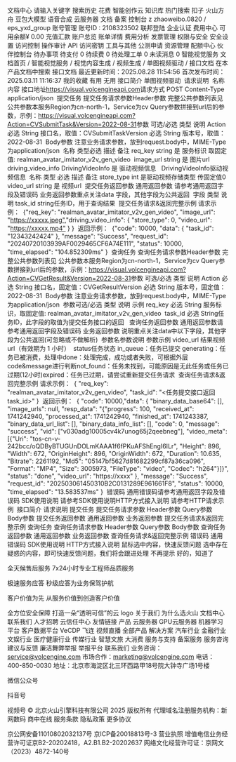 
文档中心
请输入关键字
搜索历史
花费
智能创作云
知识库
热门搜索
扣子
火山方舟
豆包大模型
语音合成
云服务器
文档
备案
控制台
z
zhaoweibo.0820 / eps_yxd_group
账号管理
账号ID : 2108323502
联邦登陆
企业认证
费用中心
可用余额¥ 0.00
充值汇款
账户总览
账单详情
费用分析
发票管理
权限与安全
安全设置
访问控制
操作审计
API 访问密钥
工具与其他
公测申请
资源管理
配额中心
伙伴控制台
待办事项
待支付
0
待续费
0
待处理工单
0
未读消息
0
智能视觉服务
文档首页
/
智能视觉服务
/
视觉内容生成
/
视频生成
/
单图视频驱动
/
接口文档
在本产品文档中搜索
接口文档
最近更新时间：2025.08.28 11:54:56
首次发布时间：2025.03.11 11:16:37
我的收藏
有用
无用
接口简介​
单图视频驱动​
​
请求说明​
​
名称​
内容​
接口地址​
https://visual.volcengineapi.com​
请求方式​
POST​
Content-Type​
application/json​
​
提交任务​
提交任务请求参数​
Header参数​
完整公共参数列表见 公共参数​
本服务Region为cn-north-1，Service为cv​
Query参数​
拼接到url后的参数，示例：https://visual.volcengineapi.com?Action=CVSubmitTask&Version=2022-08-31​
​
参数​
可选/必选​
类型​
说明​
Action​
必选​
String​
接口名，取值：CVSubmitTask​
Version​
必选​
String​
版本号，取值：2022-08-31​
​
Body参数​
注意​
业务请求参数，放到request.body中，MIME-Type为application/json​
​
名称​
类型​
必选​
描述​
备注​
req_key​
string​
是​
服务标识​
取固定值: realman_avatar_imitator_v2v_gen_video​
​
image_url​
string​
是​
图片url​
​
driving_video_info​
DrivingVideoInfo​
是​
驱动视频信息​
​
​
DrivingVideoInfo​
驱动视频信息​
​
名称​
类型​
必选​
描述​
备注​
store_type​
int​
是​
驱动视频存储类型 传固定值0​
​
video_url​
string​
是​
视频url​
​
​
提交任务返回参数​
通用返回参数​
请参考通用返回字段及错误码​
业务返回参数​
重点关注data 字段，其他字段为公共返回​
​
字段​
类型​
说明​
task_id​
string​
任务ID，用于查询结果​
​
提交任务请求&返回完整示例​
请求示例：​
​
{​
    "req_key": "realman_avatar_imitator_v2v_gen_video",​
    "image_url": "https://xxxxx.jpeg",​
    "driving_video_info":  {​
        "store_type": 0,​
        "video_url": "https://xxxxx.mp4"​
    }​
}​
​
返回示例：​
​
{​
    "code": 10000,​
    "data": {​
        "task_id": "12343242424"​
    },​
    "message": "Success",​
    "request_id": "20240720103939AF0029465CF6A74E111",​
    "status": 10000,​
    "time_elapsed": "104.852309ms"​
}​
​
查询任务​
查询任务请求参数​
Header参数​
完整公共参数列表见 公共参数​
本服务Region为cn-north-1，Service为cv​
Query参数​
拼接到url后的参数，示例：https://visual.volcengineapi.com?Action=CVGetResult&Version=2022-08-31​
​
参数​
可选/必选​
类型​
说明​
Action​
必选​
String​
接口名，固定值：CVGetResult​
Version​
必选​
String​
版本号，固定值：2022-08-31​
​
Body参数​
注意​
业务请求参数，放到request.body中，MIME-Type为application/json​
​
参数​
可选/必选​
类型​
说明​
示例​
req_key​
必选​
String​
服务标识，取固定值: realman_avatar_imitator_v2v_gen_video​
​
task_id​
必选​
String​
任务ID，此字段的取值为提交任务接口的返回​
​
​
查询任务返回参数​
通用返回参数​
请参考通用返回字段及错误码​
业务返回参数​
说明​
重点关注data中以下字段，其他字段为公共返回(可忽略或不做解析)​
​
参数名​
参数说明​
参数示例​
video_url​
结果视频url（有效期为 1 小时）​
​
status​
任务状态​
in_queue：任务已提交​
generating：任务已被消费，处理中​
done：处理完成，成功或者失败，可根据外层code&message进行判断​
not_found：任务未找到，可能原因是无此任务或任务已过期(12小时)​
expired：任务已过期，请尝试重新提交任务请求​
​
​
查询任务请求&返回完整示例​
请求示例：​
​
{​
    "req_key": "realman_avatar_imitator_v2v_gen_video",​
    "task_id": "<任务提交接口返回task_id>"​
}​
​
返回示例：​
​
{​
    "code": 10000,​
    "data": {​
        "binary_data_base64": [],​
        "image_urls": null,​
        "resp_data": "{\"progress\": 100, \"received_at\": 1741242940, \"processed_at\": 1741242940, \"finished_at\": 1741243387, \"binary_data_url_list\": [], \"binary_data_info_list\": [], \"code\": 0, \"message\": \"success\", \"vid\": [\"v030adg10005cv4k7unog65j2qeebneg\"], \"video_meta\": [{\"Uri\": \"tos-cn-v-242bcc/oQDByBTUGUnDOLmKAAA1f6fPKuAFShEngI6ILr\", \"Height\": 896, \"Width\": 672, \"OriginHeight\": 896, \"OriginWidth\": 672, \"Duration\": 10.635, \"Bitrate\": 2261192, \"Md5\": \"05147bf5627d81682299cf87a36ca096\", \"Format\": \"MP4\", \"Size\": 3005973, \"FileType\": \"video\", \"Codec\": \"h264\"}]}",​
        "status": "done",​
        "video_url": "https://xxxx"​
    },​
    "message": "Success",​
    "request_id": "202503061450310B2C0131289E961661F8",​
    "status": 10000,​
    "time_elapsed": "13.583537ms"​
}​
​
错误码​
通用错误码​
请参考通用返回字段及错误码​
SDK使用说明​
请参考SDK使用说明​
HTTP方式接入说明​
请参考HTTP请求示例​
​
接口简介
请求说明
提交任务
提交任务请求参数
Header参数
Query参数
Body参数
提交任务返回参数
通用返回参数
业务返回参数
提交任务请求&返回完整示例
查询任务
查询任务请求参数
Header参数
Query参数
Body参数
查询任务返回参数
通用返回参数
业务返回参数
查询任务请求&返回完整示例
错误码
通用错误码
SDK使用说明
HTTP方式接入说明
鼠标选中内容，快速反馈问题
选中存在疑惑的内容，即可快速反馈问题，我们将会跟进处理
不再提示
好的，知道了

全天候售后服务
7x24小时专业工程师品质服务

极速服务应答
秒级应答为业务保驾护航

客户价值为先
从服务价值到创造客户价值

全方位安全保障
打造一朵“透明可信”的云
logo
关于我们
为什么选火山
文档中心
联系我们
人才招聘
云信任中心
友情链接
产品
云服务器
GPU云服务器
机器学习平台
客户数据平台 VeCDP
飞连
视频直播
全部产品
解决方案
汽车行业
金融行业
文娱行业
医疗健康行业
传媒行业
智慧文旅
大消费
服务与支持
备案服务
服务咨询
建议与反馈
廉洁舞弊举报
举报平台
联系我们
业务咨询：service@volcengine.com
市场合作：marketing@volcengine.com
电话：400-850-0030
地址：北京市海淀区北三环西路甲18号院大钟寺广场1号楼

微信公众号

抖音号

视频号
© 北京火山引擎科技有限公司 2025 版权所有
代理域名注册服务机构：新网数码 商中在线
服务条款
隐私政策
更多协议

京公网安备11010802032137号
京ICP备20018813号-3
营业执照
增值电信业务经营许可证京B2-20202418，A2.B1.B2-20202637
网络文化经营许可证：京网文（2023）4872-140号
